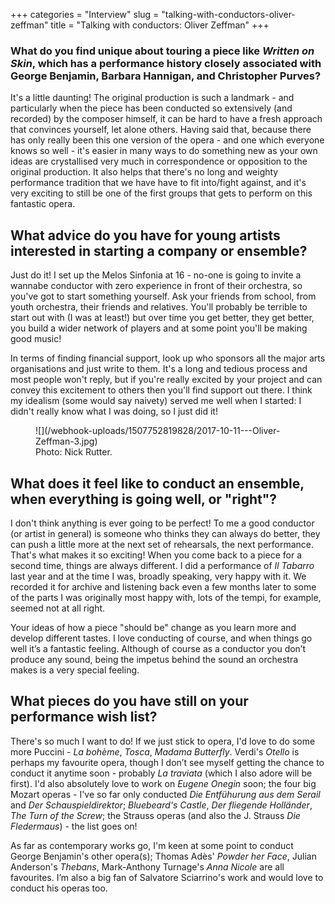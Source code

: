 +++
categories = "Interview"
slug = "talking-with-conductors-oliver-zeffman"
title = "Talking with conductors: Oliver Zeffman"
+++

### What do you find unique about touring a piece like *Written on Skin*, which has a performance history closely associated with George Benjamin, Barbara Hannigan, and Christopher Purves?

It's a little daunting! The original production is such a landmark - and particularly when the piece has been conducted so extensively (and recorded) by the composer himself, it can be hard to have a fresh approach that convinces yourself, let alone others. Having said that, because there has only really been this one version of the opera - and one which everyone knows so well - it's easier in many ways to do something new as your own ideas are crystallised very much in correspondence or opposition to the original production. It also helps that there's no long and weighty performance tradition that we have have to fit into/fight against, and it's very exciting to still be one of the first groups that gets to perform on this fantastic opera.

## What advice do you have for young artists interested in starting a company or ensemble?

Just do it! I set up the Melos Sinfonia at 16 - no-one is going to invite a wannabe conductor with zero experience in front of their orchestra, so you've got to start something yourself. Ask your friends from school, from youth orchestra, their friends and relatives. You'll probably be terrible to start out with (I was at least!) but over time you get better, they get better, you build a wider network of players and at some point you'll be making good music! 

In terms of finding financial support, look up who sponsors all the major arts organisations and just write to them. It's a long and tedious process and most people won't reply, but if you're really excited by your project and can convey this excitement to others then you'll find support out there. I think my idealism (some would say naivety) served me well when I started: I didn't really know what I was doing, so I just did it!

<figure data-type="image">
![](/webhook-uploads/1507752819828/2017-10-11---Oliver-Zeffman-3.jpg)
<figcaption>Photo: Nick Rutter.</figcaption>
</figure>

## What does it feel like to conduct an ensemble, when everything is going well, or "right"?

I don't think anything is ever going to be perfect! To me a good conductor (or artist in general) is someone who thinks they can always do better, they can push a little more at the next set of rehearsals, the next performance. That's what makes it so exciting! When you come back to a piece for a second time, things are always different. I did a performance of *Il Tabarro* last year and at the time I was, broadly speaking, very happy with it. We recorded it for archive and listening back even a few months later to some of the parts I was originally most happy with, lots of the tempi, for example, seemed not at all right. 

Your ideas of how a piece "should be" change as you learn more and develop different tastes. I love conducting of course, and when things go well it’s a fantastic feeling. Although of course as a conductor you don’t produce any sound, being the impetus behind the sound an orchestra makes is a very special feeling. 

## What pieces do you have still on your performance wish list?

There's so much I want to do! If we just stick to opera, I'd love to do some more Puccini - *La bohème*, *Tosca*, *Madama Butterfly*. Verdi's *Otello* is perhaps my favourite opera, though I don’t see myself getting the chance to conduct it anytime soon - probably *La traviata* (which I also adore will be first). I'd also absolutely love to work on *Eugene Onegin* soon; the four big Mozart operas - I've so far only conducted *Die Entfühurung aus dem Serail* and *Der Schauspieldirektor*; *Bluebeard's Castle*, *Der fliegende Holländer*, *The Turn of the Screw*; the Strauss operas (and also the J. Strauss *Die Fledermaus*) - the list goes on! 

As far as contemporary works go, I'm keen at some point to conduct George Benjamin's other opera(s); Thomas Adès' *Powder her Face*, Julian Anderson's *Thebans*, Mark-Anthony Turnage's *Anna Nicole* are all favourites. I’m also a big fan of Salvatore Sciarrino's work and would love to conduct his operas too. 
